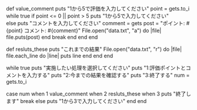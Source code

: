 def value_comment
  puts "1から5で評価を入力してください"
  point = gets.to_i
  while true
   if point <= 0 || point > 5
    puts "1から5で入力してください"     
   else
    puts "コメントを入力してください"
    comment = gets
    post = "ポイント: #{point} コメント: #{comment}"
    File.open("data.txt", "a") do |file|
      file.puts(post)
    end
    break
   end
 end
end

def resluts_these
  puts "これまでの結果"
   File.open("data.txt", "r") do |file|
     file.each_line do |line|
       puts line
     end
   end
end

while true
  puts "実施したい処理を選択してください"
  puts "1:評価ポイントとコメントを入力する"
  puts "2:今までの結果を確認する"
  puts "3:終了する"
  num = gets.to_i

  case num
  when 1
    value_comment
  when 2
    resluts_these
  when 3
   puts "終了します"
   break
 else
  puts "1から3で入力してください"
 end
end